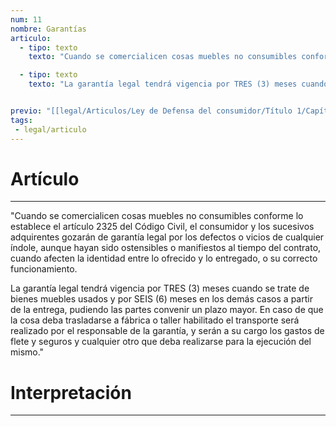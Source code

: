 ```yaml
---
num: 11
nombre: Garantías
articulo: 
  - tipo: texto
    texto: "Cuando se comercialicen cosas muebles no consumibles conforme lo establece el artículo 2325 del Código Civil, el consumidor y los sucesivos adquirentes gozarán de garantía legal por los defectos o vicios de cualquier índole, aunque hayan sido ostensibles o manifiestos al tiempo del contrato, cuando afecten la identidad entre lo ofrecido y lo entregado, o su correcto funcionamiento."

  - tipo: texto
    texto: "La garantía legal tendrá vigencia por TRES (3) meses cuando se trate de bienes muebles usados y por SEIS (6) meses en los demás casos a partir de la entrega, pudiendo las partes convenir un plazo mayor. En caso de que la cosa deba trasladarse a fábrica o taller habilitado el transporte será realizado por el responsable de la garantía, y serán a su cargo los gastos de flete y seguros y cualquier otro que deba realizarse para la ejecución del mismo."


previo: "[[legal/Articulos/Ley de Defensa del consumidor/Título 1/Capítulo 4/Capítulo 4, Cosas muebles no consumibles.md|Capítulo 4, Cosas muebles no consumibles]]"
tags: 
 - legal/articulo
---
```

# Artículo
---
"Cuando se comercialicen cosas muebles no consumibles conforme lo establece el artículo 2325 del Código Civil, el consumidor y los sucesivos adquirentes gozarán de garantía legal por los defectos o vicios de cualquier índole, aunque hayan sido ostensibles o manifiestos al tiempo del contrato, cuando afecten la identidad entre lo ofrecido y lo entregado, o su correcto funcionamiento.

La garantía legal tendrá vigencia por TRES (3) meses cuando se trate de bienes muebles usados y por SEIS (6) meses en los demás casos a partir de la entrega, pudiendo las partes convenir un plazo mayor. En caso de que la cosa deba trasladarse a fábrica o taller habilitado el transporte será realizado por el responsable de la garantía, y serán a su cargo los gastos de flete y seguros y cualquier otro que deba realizarse para la ejecución del mismo."

# Interpretación
---
